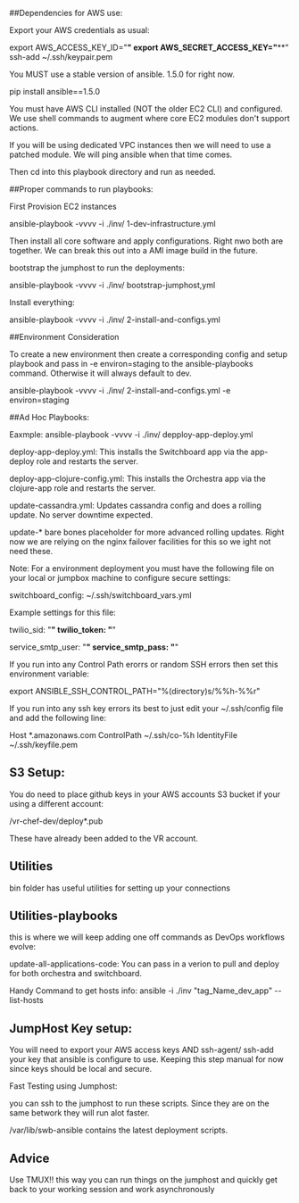 ##Dependencies for AWS use:


Export your AWS credentials as usual:

   export AWS_ACCESS_KEY_ID="****"
   export AWS_SECRET_ACCESS_KEY="******"
   ssh-add ~/.ssh/keypair.pem


You MUST use a stable version of ansible. 1.5.0 for right now.

pip install ansible==1.5.0

You must have AWS CLI installed (NOT the older EC2 CLI) and configured.  We use shell commands to augment where core EC2 modules don't support actions.

If you will be using dedicated VPC instances then we will need to use a patched module. We will ping ansible when that time comes.

Then cd into this playbook directory and run as needed.



##Proper commands to run playbooks:

First Provision EC2 instances

ansible-playbook -vvvv -i ./inv/ 1-dev-infrastructure.yml

Then install all core software and apply configurations. Right nwo both are together. We can break this out into a AMI image build in the future.

bootstrap the jumphost to run the deployments:

ansible-playbook -vvvv -i ./inv/ bootstrap-jumphost,yml

Install everything:

ansible-playbook -vvvv -i ./inv/ 2-install-and-configs.yml


##Environment Consideration

To create a new environment then create a corresponding config and setup playbook and pass in -e environ=staging to the ansible-playbooks command.  Otherwise it will always default to dev.


ansible-playbook -vvvv -i ./inv/ 2-install-and-configs.yml -e environ=staging


##Ad Hoc Playbooks:

Eaxmple: ansible-playbook -vvvv -i ./inv/ depploy-app-deploy.yml

deploy-app-deploy.yml:  This installs the Switchboard app via the app-deploy role and restarts the server.

deploy-app-clojure-config.yml:  This installs the Orchestra app via the clojure-app role and restarts the server.

update-cassandra.yml:  Updates cassandra config and does a rolling update. No server downtime expected.

update-*  bare bones placeholder for more advanced rolling updates.  Right now we are relying on the nginx failover facilities for this so we ight not need these.



Note: For a environment deployment you must have the following file  on your local or jumpbox machine to configure secure settings:

switchboard_config: ~/.ssh/switchboard_vars.yml

Example settings for this file:

 twilio_sid: "****"
 twilio_token: "****"


 service_smtp_user: "********************************"
 service_smtp_pass: "********************************"



 If you run into any Control Path erorrs or random SSH errors then set this environment variable:

 export  ANSIBLE_SSH_CONTROL_PATH="%(directory)s/%%h-%%r"

 If you run into any ssh key errors its best to just edit your ~/.ssh/config file and add the following line:

 Host *.amazonaws.com
    ControlPath ~/.ssh/co-%h
    IdentityFile ~/.ssh/keyfile.pem




## S3 Setup:

 You do need to place github keys in your AWS accounts S3 bucket if your using a different account:

 /vr-chef-dev/deploy*.pub

 These have already been added to the VR account.

## Utilities

 bin folder has useful utilities for setting up your connections

 ## Utilities-playbooks

 this is where we will keep adding one off commands as DevOps workflows evolve:

 update-all-applications-code:  You can pass in a verion to pull and deploy for both orchestra and switchboard.


 Handy Command to get hosts info:  ansible -i ./inv "tag_Name_dev_app" --list-hosts


## JumpHost Key setup:

 You will need to export your 
 AWS access keys AND ssh-agent/ ssh-add your key that ansible is configure to use.  Keeping this step manual for now since keys should be local and secure.

  Fast Testing using Jumphost:

 you can ssh to the jumphost to run these scripts. Since they are on the same betwork they will run alot faster.

 /var/lib/swb-ansible contains the latest deployment scripts.

## Advice

 Use TMUX!! this way you can run things on the jumphost and quickly get back to your working session and work asynchronously




